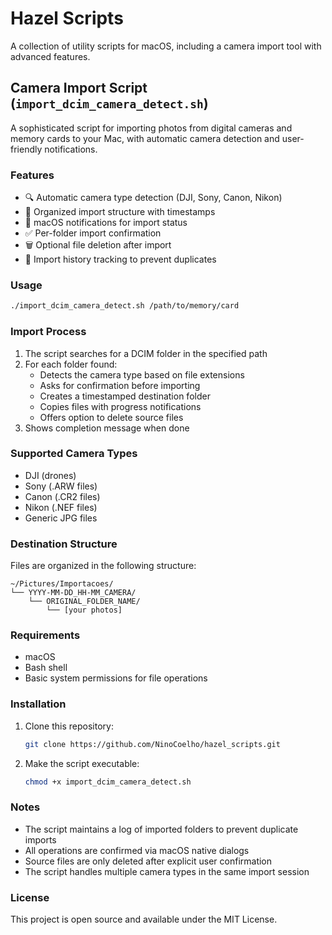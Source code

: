 # Hazel Scripts

A collection of utility scripts for macOS, including a camera import tool with advanced features.

## Camera Import Script (`import_dcim_camera_detect.sh`)

A sophisticated script for importing photos from digital cameras and memory cards to your Mac, with automatic camera detection and user-friendly notifications.

### Features

- 🔍 Automatic camera type detection (DJI, Sony, Canon, Nikon)
- 📁 Organized import structure with timestamps
- 🔔 macOS notifications for import status
- ✅ Per-folder import confirmation
- 🗑️ Optional file deletion after import
- 📝 Import history tracking to prevent duplicates

### Usage

```bash
./import_dcim_camera_detect.sh /path/to/memory/card
```

### Import Process

1. The script searches for a DCIM folder in the specified path
2. For each folder found:
   - Detects the camera type based on file extensions
   - Asks for confirmation before importing
   - Creates a timestamped destination folder
   - Copies files with progress notifications
   - Offers option to delete source files
3. Shows completion message when done

### Supported Camera Types

- DJI (drones)
- Sony (.ARW files)
- Canon (.CR2 files)
- Nikon (.NEF files)
- Generic JPG files

### Destination Structure

Files are organized in the following structure:
```
~/Pictures/Importacoes/
└── YYYY-MM-DD_HH-MM_CAMERA/
    └── ORIGINAL_FOLDER_NAME/
        └── [your photos]
```

### Requirements

- macOS
- Bash shell
- Basic system permissions for file operations

### Installation

1. Clone this repository:
   ```bash
   git clone https://github.com/NinoCoelho/hazel_scripts.git
   ```

2. Make the script executable:
   ```bash
   chmod +x import_dcim_camera_detect.sh
   ```

### Notes

- The script maintains a log of imported folders to prevent duplicate imports
- All operations are confirmed via macOS native dialogs
- Source files are only deleted after explicit user confirmation
- The script handles multiple camera types in the same import session

### License

This project is open source and available under the MIT License. 